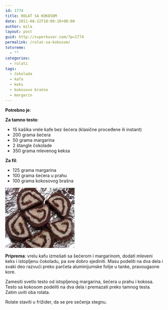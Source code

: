 ```yaml
---
id: 1774
title: ROLAT SA KOKOSOM
date: 2011-08-22T10:09:10+00:00
author: mila
layout: post
guid: http://superkuvar.com/?p=1774
permalink: /rolat-sa-kokosom/
totvreme:
  - ""
categories:
  - rolati
tags:
  - čokolada
  - kafa
  - keks
  - kokosovo brašno
  - margarin
---
```

**Potrebno je**:

**Za tamno testo**:

  * 15 kašika vrele kafe bez šećera (klasične proceđene ili instant)
  * 200 grama šećera
  * 50 grama margarina
  * 2 štangle čokolade
  * 350 grama mlevenog keksa

**Za fil**:

  * 125 grama margarina
  * 100 grama šećera u prahu
  * 100 grama kokosovog brašna

<img class="alignnone size-full wp-image-1779" title="kokosrolat" src="/wp-content/uploads/2011/08/kokosrolat1-e1314008275905.jpg" alt="" width="221" height="192" /> 

**Priprema**: vrelu kafu izmešati sa šećerom i margarinom, dodati mleveni keks i istopljenu čokoladu, pa sve dobro sjediniti. Masu podeliti na dva dela i svaki deo razvući preko parčeta aluminijumske folije u tanke, pravougaone kore.

Zamesiti svetlo testo od istopljenog margarina, šećera u prahu i kokosa. Testo sa kokosom podeliti na dva dela i premazati preko tamnog testa. Zatim uviti oba rolata.

Rolate staviti u frižider, da se pre sečenja stegnu.
